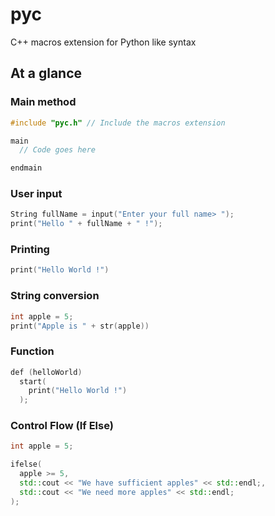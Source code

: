 # pyc
C++ macros extension for Python like syntax

## At a glance
### Main method
```cpp
#include "pyc.h" // Include the macros extension

main
  // Code goes here

endmain
```

### User input
```cpp
String fullName = input("Enter your full name> ");
print("Hello " + fullName + " !");
```

### Printing
```cpp
print("Hello World !")
```

### String conversion
```cpp
int apple = 5;
print("Apple is " + str(apple))
```

### Function
```cpp
def (helloWorld)
  start(
    print("Hello World !")
  );
```

### Control Flow (If Else)
```cpp
int apple = 5;

ifelse(
  apple >= 5,
  std::cout << "We have sufficient apples" << std::endl;,
  std::cout << "We need more apples" << std::endl;
);
```